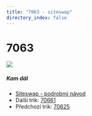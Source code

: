 ```yaml
---
title: "7063 - siteswap"
directory_index: false
---
```


# 7063

![](/animace/siteswap/7063.gif)

##### Kam dál

- [Siteswap - podrobný návod](/siteswap.html "Podrobné vysvětlení siteswapů..")
- Další trik: [70661](70661.html "Siteswap 70661")
- Předchozí trik: [70625](70625.html "Siteswap 70625")

